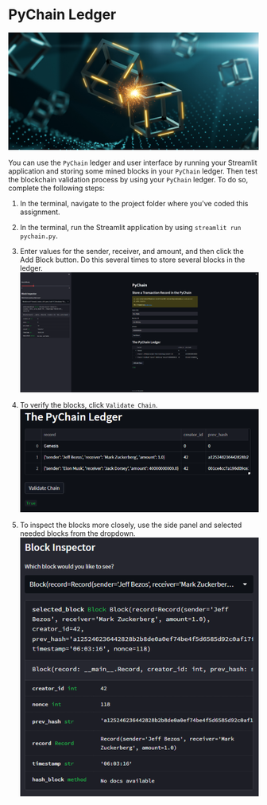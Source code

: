 # PyChain Ledger

![alt=""](Images/application-image.png)

You can use the `PyChain` ledger and user interface by running your Streamlit application and storing some mined blocks in your `PyChain` ledger. Then test the blockchain validation process by using your `PyChain` ledger. To do so, complete the following steps:

1. In the terminal, navigate to the project folder where you've coded this assignment.

2. In the terminal, run the Streamlit application by using `streamlit run pychain.py`.

3. Enter values for the sender, receiver, and amount, and then click the Add Block button. Do this several times to store several blocks in the ledger.
![alt=""](Images/full.png)
4. To verify the blocks, click `Validate Chain`.
![alt=""](Images/ledger.png)
5. To inspect the blocks more closely, use the side panel and selected needed blocks from the dropdown.
![alt=""](Images/inspector.png)

